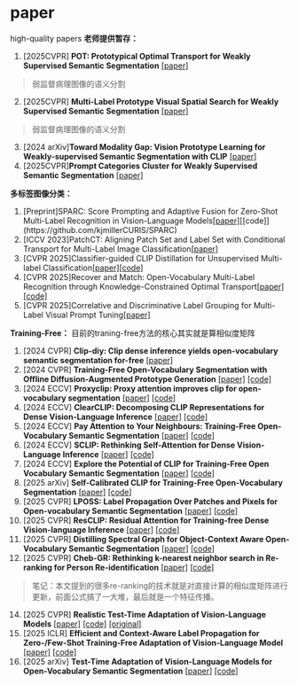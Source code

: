 # paper
high-quality papers
**老师提供暂存：** 
1. [2025CVPR] **POT: Prototypical Optimal Transport for Weakly Supervised Semantic Segmentation** [[paper]](https://openaccess.thecvf.com/content/CVPR2025/papers/Wang_POT_Prototypical_Optimal_Transport_for_Weakly_Supervised_Semantic_Segmentation_CVPR_2025_paper.pdf)
> 弱监督病理图像的语义分割
2. [2025CVPR] **Multi-Label Prototype Visual Spatial Search for Weakly Supervised Semantic Segmentation** [[paper]](https://openaccess.thecvf.com/content/CVPR2025/papers/Duan_Multi-Label_Prototype_Visual_Spatial_Search_for_Weakly_Supervised_Semantic_Segmentation_CVPR_2025_paper.pdf)
> 弱监督病理图像的语义分割
3. [2024 arXiv]**Toward Modality Gap: Vision Prototype Learning for Weakly-supervised Semantic Segmentation with CLIP** [[paper]](https://arxiv.org/pdf/2412.19650)
4. [2025CVPR]**Prompt Categories Cluster for Weakly Supervised Semantic Segmentation** [[paper]](https://openaccess.thecvf.com/content/CVPR2025W/eLVM/papers/Wu_Prompt_Categories_Cluster_for_Weakly_Supervised_Semantic_Segmentation_CVPRW_2025_paper.pdf)

**多标签图像分类：** 
1. [Preprint]SPARC: Score Prompting and Adaptive Fusion for Zero-Shot Multi-Label Recognition in Vision-Language Models[[paper]](https://arxiv.org/pdf/2502.16911?)[[code]](https://github.com/kjmillerCURIS/SPARC)
2. [ICCV 2023]PatchCT: Aligning Patch Set and Label Set with Conditional Transport for Multi-Label Image Classification[[paper]](https://openaccess.thecvf.com/content/ICCV2023/papers/Li_PatchCT_Aligning_Patch_Set_and_Label_Set_with_Conditional_Transport_ICCV_2023_paper.pdf)
3. [CVPR 2025]Classifier-guided CLIP Distillation for Unsupervised Multi-label Classification[[paper]](https://arxiv.org/pdf/2503.16873)[[code]](https://github.com/k0u-id/CCD)
4. [CVPR 2025]Recover and Match: Open-Vocabulary Multi-Label Recognition through Knowledge-Constrained Optimal Transport[[paper]](https://arxiv.org/pdf/2503.15337)[[code]](https://github.com/EricTan7/RAM)
5. [CVPR 2025]Correlative and Discriminative Label Grouping for Multi-Label Visual Prompt Tuning[[paper]](https://arxiv.org/pdf/2504.09990)


**Training-Free：**
目前的traning-free方法的核心其实就是算相似度矩阵
1. [2024 CVPR] **Clip-diy: Clip dense inference yields open-vocabulary semantic segmentation for-free** [[paper]](https://arxiv.org/pdf/2309.14289)
2. [2024 CVPR] **Training-Free Open-Vocabulary Segmentation with Offline Diffusion-Augmented Prototype Generation** [[paper]](https://ieeexplore.ieee.org/stamp/stamp.jsp?tp=&arnumber=10655445&tag=1) [[code]](https://github.com/aimagelab/freeda) 
3. [2024 ECCV] **Proxyclip: Proxy attention improves clip for open-vocabulary segmentation** [[paper]](https://arxiv.org/pdf/2408.04883) [[code]](https://github.com/mc-lan/ProxyCLIP?tab=readme-ov-file)
4. [2024 ECCV] **ClearCLIP: Decomposing CLIP Representations for Dense Vision-Language Inference** [[paper]](https://www.ecva.net/papers/eccv_2024/papers_ECCV/papers/06346.pdf) [[code]](https://github.com/mc-lan/ClearCLIP)
5. [2024 ECCV] **Pay Attention to Your Neighbours: Training-Free Open-Vocabulary Semantic Segmentation** [[paper]](https://arxiv.org/pdf/2404.08181) [[code]](https://github.com/sinahmr/NACLIP)
6. [2024 ECCV] **SCLIP: Rethinking Self-Attention for Dense Vision-Language Inference** [[paper]](https://arxiv.org/pdf/2312.01597) [[code]](https://github.com/wangf3014/SCLIP)
7. [2024 ECCV] **Explore the Potential of CLIP for Training-Free Open Vocabulary Semantic Segmentation** [[paper]](https://arxiv.org/pdf/2407.08268) [[code]](https://github.com/leaves162/CLIPtrase)
8. [2025 arXiv] **Self-Calibrated CLIP for Training-Free Open-Vocabulary Segmentation** [[paper]](https://arxiv.org/pdf/2411.15869) [[code]](https://github.com/SuleBai/SC-CLIP?tab=readme-ov-file)
9. [2025 CVPR] **LPOSS: Label Propagation Over Patches and Pixels for Open-vocabulary Semantic Segmentation** [[paper]](https://arxiv.org/pdf/2503.19777) [[code]](https://github.com/vladan-stojnic/LPOSS)
10. [2025 CVPR] **ResCLIP: Residual Attention for Training-free Dense Vision-language Inference** [[paper]](https://arxiv.org/pdf/2411.15851) [[code]](https://github.com/yvhangyang/ResCLIP?tab=readme-ov-file)
11. [2025 CVPR] **Distilling Spectral Graph for Object-Context Aware Open-Vocabulary Semantic Segmentation** [[paper]](https://openaccess.thecvf.com/content/CVPR2025/papers/Kim_Distilling_Spectral_Graph_for_Object-Context_Aware_Open-Vocabulary_Semantic_Segmentation_CVPR_2025_paper.pdf) [[code]](https://github.com/MICV-yonsei/CASS)
12. [2025 CVPR] **Cheb-GR: Rethinking k-nearest neighbor search in Re-ranking for Person Re-identification** [[paper]](https://openaccess.thecvf.com/content/CVPR2025/papers/Yang_Cheb-GR_Rethinking_K-nearest_Neighbor_Search_in_Re-ranking_for_Person_Re-identification_CVPR_2025_paper.pdf) [[code]](https://github.com/Jinxi-Yang-WHU/Fast-GCR.git) 
> 笔记：本文提到的很多re-ranking的技术就是对直接计算的相似度矩阵进行更新，前面公式搞了一大堆，最后就是一个特征传播。
14. [2025 CVPR] **Realistic Test-Time Adaptation of Vision-Language Models** [[paper]](https://openaccess.thecvf.com/content/CVPR2025/papers/Zanella_Realistic_Test-Time_Adaptation_of_Vision-Language_Models_CVPR_2025_paper.pdf) [[code]](https://github.com/MaxZanella/StatA) [[original]](https://arxiv.org/pdf/2406.01837)
15. [2025 ICLR] **Efficient and Context-Aware Label Propagation for Zero-/Few-Shot Training-Free Adaptation of Vision-Language Model** [[paper]](https://arxiv.org/pdf/2412.18303) [[code]](https://github.com/Yushu-Li/ECALP?tab=readme-ov-file)
16. [2025 arXiv] **Test-Time Adaptation of Vision-Language Models for Open-Vocabulary Semantic Segmentation** [[paper]](https://arxiv.org/pdf/2505.21844v1) [[code]](https://github.com/dosowiechi/MLMP?tab=readme-ov-file)
